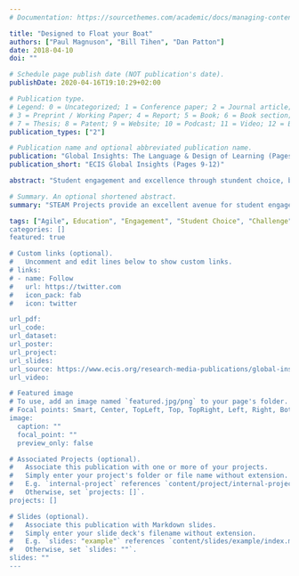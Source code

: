 ```yaml
---
# Documentation: https://sourcethemes.com/academic/docs/managing-content/

title: "Designed to Float your Boat"
authors: ["Paul Magnuson", "Bill Tihen", "Dan Patton"]
date: 2018-04-10
doi: ""

# Schedule page publish date (NOT publication's date).
publishDate: 2020-04-16T19:10:29+02:00

# Publication type.
# Legend: 0 = Uncategorized; 1 = Conference paper; 2 = Journal article;
# 3 = Preprint / Working Paper; 4 = Report; 5 = Book; 6 = Book section;
# 7 = Thesis; 8 = Patent; 9 = Website; 10 = Podcast; 11 = Video; 12 = Blog
publication_types: ["2"]

# Publication name and optional abbreviated publication name.
publication: "Global Insights: The Language & Design of Learning (Pages 9-12)"
publication_short: "ECIS Global Insights (Pages 9-12)"

abstract: "Student engagement and excellence through stundent choice, buy-in and challenge.  This can be accomplished with well designed STEAM Projects.  Boat design includes: Analytical Geometry, 3-D Printing, Set Theory, Programming Basics, Iterative Deisgn, Physics of Fluid Dynamics and Bouancy, Workflow, Project Management, Design Feedback, Marketing (Images, Copy & Selling Ideas) and finally Public Speaking."

# Summary. An optional shortened abstract.
summary: "STEAM Projects provide an excellent avenue for student engagement and excellence through stundent choice, buy-in and challenge."

tags: ["Agile", Education", "Engagement", "Student Choice", "Challenge"]
categories: []
featured: true

# Custom links (optional).
#   Uncomment and edit lines below to show custom links.
# links:
# - name: Follow
#   url: https://twitter.com
#   icon_pack: fab
#   icon: twitter

url_pdf:
url_code:
url_dataset:
url_poster:
url_project:
url_slides:
url_source: https://www.ecis.org/research-media-publications/global-insights/
url_video:

# Featured image
# To use, add an image named `featured.jpg/png` to your page's folder. 
# Focal points: Smart, Center, TopLeft, Top, TopRight, Left, Right, BottomLeft, Bottom, BottomRight.
image:
  caption: ""
  focal_point: ""
  preview_only: false

# Associated Projects (optional).
#   Associate this publication with one or more of your projects.
#   Simply enter your project's folder or file name without extension.
#   E.g. `internal-project` references `content/project/internal-project/index.md`.
#   Otherwise, set `projects: []`.
projects: []

# Slides (optional).
#   Associate this publication with Markdown slides.
#   Simply enter your slide deck's filename without extension.
#   E.g. `slides: "example"` references `content/slides/example/index.md`.
#   Otherwise, set `slides: ""`.
slides: ""
---
```

